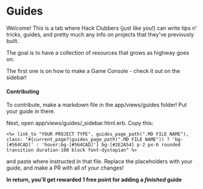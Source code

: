 # Guides

Welcome! This is a tab where Hack Clubbers (just like you!) can write tips n' tricks, guides, and pretty much any info on projects that they've previously built. 

The goal is to have a collection of resources that grows as highway goes on.

The first one is on how to make a Game Console - check it out on the sidebar!

#### Contributing

To contribute, make a markdown file in the app/views/guides folder! Put your guide in there.

Next, open app/views/guides/_sidebar.html.erb. Copy this:  
```
<%= link_to "YOUR PROJECT TYPE", guides_page_path(".MD FILE NAME"), class: "#{current_page?(guides_page_path(".MD FILE NAME")) ? 'bg-[#564CAD]' : 'hover:bg-[#564CAD]'} bg-[#2E2A54] p-2 px-6 rounded transition duration-100 block font-dystopian" %>
```
and paste where instructed in that file. Replace the placeholders with your guide, and make a PR with all of your changes!

**In return, you'll get rewarded 1 free point for adding a *finished* guide**

